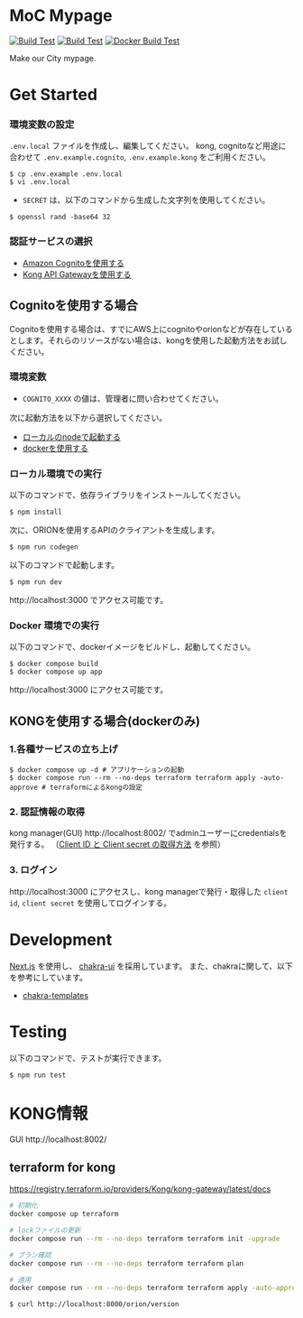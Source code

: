 # MoC Mypage

[![Build Test](https://github.com/makeOurCity/moc-mypage/actions/workflows/build.yml/badge.svg)](https://github.com/makeOurCity/moc-mypage/actions/workflows/build.yml) [![Build Test](https://github.com/makeOurCity/moc-mypage/actions/workflows/build.yml/badge.svg)](https://github.com/makeOurCity/moc-mypage/actions/workflows/build.yml) [![Docker Build Test](https://github.com/makeOurCity/moc-mypage/actions/workflows/docker_build.yml/badge.svg)](https://github.com/makeOurCity/moc-mypage/actions/workflows/docker_build.yml)

Make our City mypage.
# Get Started

### 環境変数の設定

`.env.local` ファイルを作成し、編集してください。
kong, cognitoなど用途に合わせて `.env.example.cognito`, `.env.example.kong` をご利用ください。

```console
$ cp .env.example .env.local
$ vi .env.local
```

- `SECRET` は、以下のコマンドから生成した文字列を使用してください。

```console
$ openssl rand -base64 32
```

### 認証サービスの選択

- [Amazon Cognitoを使用する](#Cognitoを使用する場合)
- [Kong API Gatewayを使用する](#kongを使用する場合dockerのみ)


## Cognitoを使用する場合

Cognitoを使用する場合は、すでにAWS上にcognitoやorionなどが存在しているとします。それらのリソースがない場合は、kongを使用した起動方法をお試しください。

### 環境変数

- `COGNITO_XXXX` の値は、管理者に問い合わせてください。

次に起動方法を以下から選択してください。

- [ローカルのnodeで起動する](#ローカル環境での実行)
- [dockerを使用する](#docker-環境での実行)  

### ローカル環境での実行

以下のコマンドで、依存ライブラリをインストールしてください。

```console
$ npm install
```

次に、ORIONを使用するAPIのクライアントを生成します。

```console
$ npm run codegen
```

以下のコマンドで起動します。

```console
$ npm run dev
```

http://localhost:3000 でアクセス可能です。

### Docker 環境での実行

以下のコマンドで、dockerイメージをビルドし、起動してください。

```console
$ docker compose build
$ docker compose up app
```

http://localhost:3000 にアクセス可能です。


## KONGを使用する場合(dockerのみ)

### 1.各種サービスの立ち上げ

```console
$ docker compose up -d # アプリケーションの起動
$ docker compose run --rm --no-deps terraform terraform apply -auto-approve # terraformによるkongの設定
```

### 2. 認証情報の取得

kong manager(GUI) http://localhost:8002/ でadminユーザーにcredentialsを発行する。
（[Client ID と Client secret の取得方法](./docs/credential.md) を参照）


### 3. ログイン
http://localhost:3000 にアクセスし、kong managerで発行・取得した `client id`, `client secret` を使用してログインする。

# Development

[Next.js](https://nextjs.org/) を使用し、 [chakra-ui](https://chakra-ui.com/) を採用しています。
また、chakraに関して、以下を参考にしています。

- [chakra-templates](https://chakra-templates.dev/)

# Testing

以下のコマンドで、テストが実行できます。

```console
$ npm run test
```

# KONG情報

GUI http://localhost:8002/

## terraform for kong

https://registry.terraform.io/providers/Kong/kong-gateway/latest/docs

```bash
# 初期化
docker compose up terraform

# lockファイルの更新
docker compose run --rm --no-deps terraform terraform init -upgrade

# プラン確認
docker compose run --rm --no-deps terraform terraform plan

# 適用
docker compose run --rm --no-deps terraform terraform apply -auto-approve
```

```
$ curl http://localhost:8000/orion/version
```
